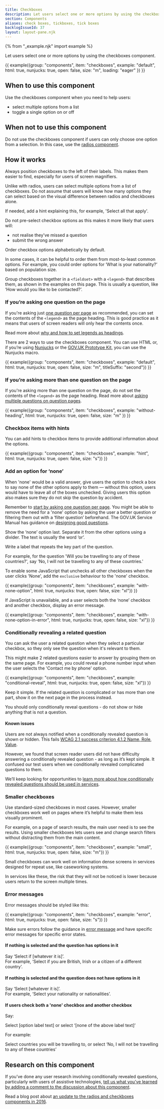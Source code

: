```yaml
---
title: Checkboxes
description: Let users select one or more options by using the checkboxes component
section: Components
aliases: check boxes, tickboxes, tick boxes
backlogIssueId: 37
layout: layout-pane.njk
---
```


{% from "_example.njk" import example %}

Let users select one or more options by using the checkboxes component.

{{ example({group: "components", item: "checkboxes", example: "default", html: true, nunjucks: true, open: false, size: "m", loading: "eager" }) }}

## When to use this component

Use the checkboxes component when you need to help users:

- select multiple options from a list
- toggle a single option on or off

## When not to use this component

Do not use the checkboxes component if users can only choose one option from a selection. In this case, use the [radios component](/components/radios/).

## How it works

Always position checkboxes to the left of their labels. This makes them easier to find, especially for users of screen magnifiers.

Unlike with radios, users can select multiple options from a list of checkboxes. Do not assume that users will know how many options they can select based on the visual difference between radios and checkboxes alone.

If needed, add a hint explaining this, for example, 'Select all that apply'.

Do not pre-select checkbox options as this makes it more likely that users will:

- not realise they’ve missed a question
- submit the wrong answer

Order checkbox options alphabetically by default.

In some cases, it can be helpful to order them from most-to-least common options. For example, you could order options for ‘What is your nationality?’ based on population size.

Group checkboxes together in a `<fieldset>` with a `<legend>` that describes them, as shown in the examples on this page. This is usually a question, like ‘How would you like to be contacted?’.

###  If you’re asking one question on the page

If you're asking just [one question per page](/patterns/question-pages/#start-by-asking-one-question-per-page) as recommended, you can set the contents of the `<legend>` as the page heading. This is good practice as it means that users of screen readers will only hear the contents once.

Read more about [why and how to set legends as headings](/get-started/labels-legends-headings/).

There are 2 ways to use the checkboxes component. You can use HTML or, if you’re using [Nunjucks](https://mozilla.github.io/nunjucks/) or the [GOV.UK Prototype Kit](https://prototype-kit.service.gov.uk), you can use the Nunjucks macro.

{{ example({group: "components", item: "checkboxes", example: "default", html: true, nunjucks: true, open: false, size: "m", titleSuffix: "second"}) }}

###  If you’re asking more than one question on the page

If you're asking more than one question on the page, do not set the contents of the `<legend>` as the page heading. Read more about [asking multiple questions on question pages](/patterns/question-pages/#asking-multiple-questions-on-a-page).

{{ example({group: "components", item: "checkboxes", example: "without-heading", html: true, nunjucks: true, open: false, size: "m" }) }}

### Checkbox items with hints

You can add hints to checkbox items to provide additional information about the options.

{{ example({group: "components", item: "checkboxes", example: "hint", html: true, nunjucks: true, open: false, size: "s"}) }}

### Add an option for ‘none’

When 'none' would be a valid answer, give users the option to check a box to say none of the other options apply to them — without this option, users would have to leave all of the boxes unchecked. Giving users this option also makes sure they do not skip the question by accident.

Remember to [start by asking one question per page](/patterns/question-pages/#start-by-asking-one-question-per-page). You might be able to remove the need for a 'none' option by asking the user a better question or filtering them out with a ‘filter question’ beforehand. The GOV.UK Service Manual has guidance on [designing good questions](https://www.gov.uk/service-manual/design/designing-good-questions).

Show the ‘none’ option last. Separate it from the other options using a divider. The text is usually the word ‘or’.

Write a label that repeats the key part of the question.

For example, for the question 'Will you be travelling to any of these countries?', say 'No, I will not be travelling to any of these countries.'

To enable some JavaScript that unchecks all other checkboxes when the user clicks 'None', add the `exclusive` behaviour to the 'none' checkbox.

{{ example({group: "components", item: "checkboxes", example: "with-none-option", html: true, nunjucks: true, open: false, size: "xl"}) }}

If JavaScript is unavailable, and a user selects both the ‘none’ checkbox and another checkbox, display an error message.

{{ example({group: "components", item: "checkboxes", example: "with-none-option-in-error", html: true, nunjucks: true, open: false, size: "xl"}) }}

### Conditionally revealing a related question

You can ask the user a related question when they select a particular checkbox, so they only see the question when it's relevant to them.

This might make 2 related questions easier to answer by grouping them on the same page. For example, you could reveal a phone number input when the user selects the 'Contact me by phone' option.

{{ example({group: "components", item: "checkboxes", example: "conditional-reveal", html: true, nunjucks: true, open: false, size: "xl"}) }}

Keep it simple. If the related question is complicated or has more than one part, show it on the next page in the process instead.

You should only conditionally reveal questions - do not show or hide anything that is not a question.

#### Known issues

Users are not always notified when a conditionally revealed question is shown or hidden. This fails [WCAG 2.1 success criterion 4.1.2 Name, Role, Value](https://www.w3.org/WAI/WCAG21/Understanding/name-role-value.html).

However, we found that screen reader users did not have difficulty answering a conditionally revealed question - as long as it’s kept simple. It confused our test users when we conditionally revealed complicated questions to them.

We’ll keep looking for opportunities to [learn more about how conditionally revealed questions should be used in services](https://github.com/alphagov/govuk-design-system-backlog/issues/37).

### Smaller checkboxes

Use standard-sized checkboxes in most cases. However, smaller checkboxes work well on pages where it’s helpful to make them less visually prominent.

For example, on a page of search results, the main user need is to see the results. Using smaller checkboxes lets users see and change search filters without distracting them from the main content.

{{ example({group: "components", item: "checkboxes", example: "small", html: true, nunjucks: true, open: false, size: "m"}) }}

Small checkboxes can work well on information dense screens in services designed for repeat use, like caseworking systems.

In services like these, the risk that they will not be noticed is lower because users return to the screen multiple times.

### Error messages

Error messages should be styled like this:

{{ example({group: "components", item: "checkboxes", example: "error", html: true, nunjucks: true, open: false, size: "s"}) }}

Make sure errors follow the guidance in [error message](/components/error-message/) and have specific error messages for specific error states.

#### If nothing is selected and the question has options in it

Say ‘Select if [whatever it is]’.<br>
For example, ‘Select if you are British, Irish or a citizen of a different country’.

#### If nothing is selected and the question does not have options in it

Say ‘Select [whatever it is]’.<br>
For example, ‘Select your nationality or nationalities’.

#### If users check both a 'none' checkbox and another checkbox

Say:
<div class="govuk-inset-text">Select [option label text] or select ‘[none of the above label text]’</div>

For example:
<div class="govuk-inset-text">Select countries you will be travelling to, or select ‘No, I will not be travelling to any of these countries’</div>

## Research on this component

If you’ve done any user research involving conditionally revealed questions, particularly with users of assistive technologies, [tell us what you’ve learned by adding a comment to the discussion about this component](https://github.com/alphagov/govuk-design-system-backlog/issues/37).

Read a blog post about [an update to the radios and checkboxes components in 2016](https://designnotes.blog.gov.uk/2016/11/30/weve-updated-the-radios-and-checkboxes-on-gov-uk/).
